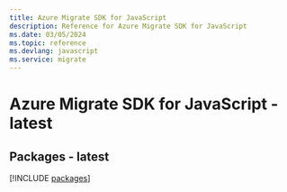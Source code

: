 ```yaml
---
title: Azure Migrate SDK for JavaScript
description: Reference for Azure Migrate SDK for JavaScript
ms.date: 03/05/2024
ms.topic: reference
ms.devlang: javascript
ms.service: migrate
---
```

# Azure Migrate SDK for JavaScript - latest
## Packages - latest
[!INCLUDE [packages](migrate-index.md)]